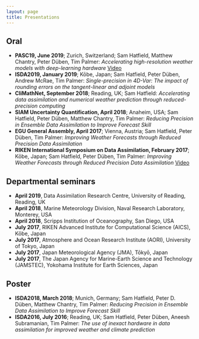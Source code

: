 ```yaml
---
layout: page
title: Presentations
---
```


## Oral


<ul class="publication-list">
    <li><b>PASC19, June 2019</b>; Zurich, Switzerland; Sam Hatfield, Matthew Chantry, Peter Düben, Tim Palmer: <em>Accelerating high-resolution weather models with deep-learning hardware</em> <a href="https://video.ethz.ch/conferences/2019/pasc19/f6a2bdd0-6bf1-4cf0-bb4d-2eb91762b953.html">Video</a></li>
    <li><b>ISDA2019, January 2019</b>; Kōbe, Japan; Sam Hatfield, Peter Düben, Andrew McRae, Tim Palmer: <em>Single-precision in 4D-Var: The impact of rounding errors on the tangent-linear and adjoint models</em></li>
    <li><b>CliMathNet, September 2018</b>; Reading, UK; Sam Hatfield: <em>Accelerating data assimilation and numerical weather prediction through reduced-precision computing</em></li>
    <li><b>SIAM Uncertainty Quantification, April 2018</b>; Anaheim, USA; Sam Hatfield, Peter Düben, Matthew Chantry, Tim Palmer: <em>Reducing Precision in Ensemble Data Assimilation to Improve Forecast Skill</em></li>
    <li><b>EGU General Assembly, April 2017</b>; Vienna, Austria; Sam Hatfield, Peter Düben, Tim Palmer: <em>Improving Weather Forecasts through Reduced Precision Data Assimilation</em></li>
    <li><b>RIKEN International Symposium on Data Assimilation, February 2017</b>; Kōbe, Japan; Sam Hatfield, Peter Düben, Tim Palmer: <em>Improving Weather Forecasts through Reduced Precision Data Assimilation</em> <a href="https://www.youtube.com/watch?v=rbVVJzDPz5k&t=601s">Video</a></li>
</ul>

## Departmental seminars

<ul class="publication-list">
    <li><b>April 2019</b>, Data Assimilation Research Centre, University of Reading, Reading, UK</li>
    <li><b>April 2018</b>, Marine Meteorology Division, Naval Research Laboratory, Monterey, USA</li>
    <li><b>April 2018</b>, Scripps Institution of Oceanography, San Diego, USA</li>
    <li><b>July 2017</b>, RIKEN Advanced Institute for Computational Science (AICS), Kōbe, Japan</li>
    <li><b>July 2017</b>, Atmosphere and Ocean Research Institute (AORI), University of Tokyo, Japan</li>
    <li><b>July 2017</b>, Japan Meteorological Agency (JMA), Tōkyō, Japan</li>
    <li><b>July 2017</b>, The Japan Agency for Marine-Earth Science and Technology (JAMSTEC), Yokohama Institute for Earth Sciences, Japan</li>
</ul>

## Poster

<ul class="publication-list">
    <li><b>ISDA2018, March 2018</b>; Munich, Germany; Sam Hatfield, Peter D. Düben, Matthew Chantry, Tim Palmer: <em>Reducing Precision in Ensemble Data Assimilation to Improve Forecast Skill</em></li>
    <li><b>ISDA2016, July 2016</b>; Reading, UK; Sam Hatfield, Peter Düben, Aneesh Subramanian, Tim Palmer: <em>The use of inexact hardware in data assimilation for improved weather and climate prediction</em></li>
</ul>
